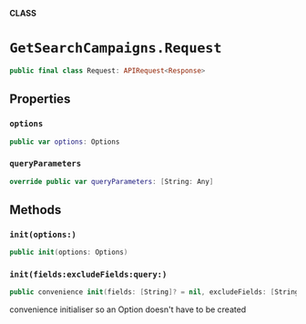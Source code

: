 **CLASS**

# `GetSearchCampaigns.Request`

```swift
public final class Request: APIRequest<Response>
```

## Properties
### `options`

```swift
public var options: Options
```

### `queryParameters`

```swift
override public var queryParameters: [String: Any]
```

## Methods
### `init(options:)`

```swift
public init(options: Options)
```

### `init(fields:excludeFields:query:)`

```swift
public convenience init(fields: [String]? = nil, excludeFields: [String]? = nil, query: String)
```

convenience initialiser so an Option doesn't have to be created
